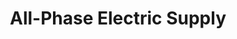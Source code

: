 ---
title: "All-Phase Electric Supply"
url: /logansport/all-phase-electric-supply/
shop: Elektronik
---